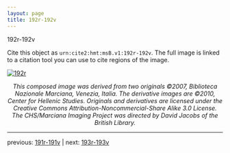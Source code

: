 ```yaml
---
layout: page
title: 192r-192v
---
```


192r-192v

Cite this object as `urn:cite2:hmt:msB.v1:192r-192v`. The full image is linked to a citation tool you can use to cite regions of the image.

[![192r](http://www.homermultitext.org/iipsrv?IIIF=/project/homer/pyramidal/deepzoom/hmt/vbbifolio/v1/vb_191v_192r.tif/full/800,/0/default.jpg)](http://www.homermultitext.org/ict2/?urn=urn:cite2:hmt:vbbifolio.v1:vb_191v_192r) 

<p style="text-align: center; font-style: italic;">This composed image was derived from two originals ©2007, Biblioteca Nazionale Marciana, Venezia, Italia. The derivative images are ©2010, Center for Hellenic Studies. Originals and derivatives are licensed under the Creative Commons Attribution-Noncommercial-Share Alike 3.0 License. The CHS/Marciana Imaging Project was directed by David Jacobs of the British Library.</p>

---

previous: [191r-191v](../191r-191v/) | next: [193r-193v](../193r-193v/)